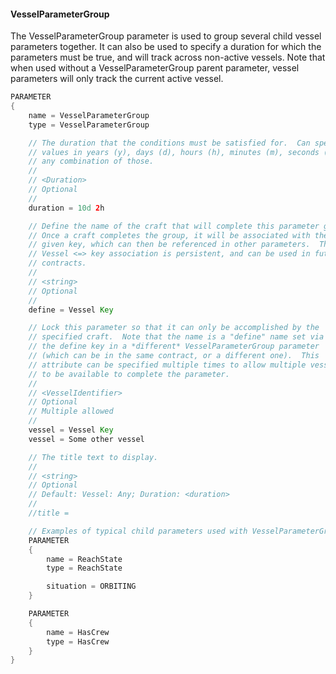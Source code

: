 #### VesselParameterGroup
The VesselParameterGroup parameter is used to group several child vessel parameters together.  It can also be used to specify a duration for which the parameters must be true, and will track across non-active vessels.  Note that when used without a VesselParameterGroup parent parameter, vessel parameters will only track the current active vessel.

```java
PARAMETER
{
    name = VesselParameterGroup
    type = VesselParameterGroup

    // The duration that the conditions must be satisfied for.  Can specify
    // values in years (y), days (d), hours (h), minutes (m), seconds (s) or
    // any combination of those.
    //
    // <Duration>
    // Optional
    //
    duration = 10d 2h

    // Define the name of the craft that will complete this parameter group.
    // Once a craft completes the group, it will be associated with the
    // given key, which can then be referenced in other parameters.  The
    // Vessel <=> key association is persistent, and can be used in future
    // contracts.
    //
    // <string>
    // Optional
    //
    define = Vessel Key

    // Lock this parameter so that it can only be accomplished by the
    // specified craft.  Note that the name is a "define" name set via
    // the define key in a *different* VesselParameterGroup parameter
    // (which can be in the same contract, or a different one).  This
    // attribute can be specified multiple times to allow multiple vessel
    // to be available to complete the parameter.
    //
    // <VesselIdentifier>
    // Optional
    // Multiple allowed
    //
    vessel = Vessel Key
    vessel = Some other vessel

    // The title text to display.
    //
    // <string>
    // Optional
    // Default: Vessel: Any; Duration: <duration>
    //
    //title =

    // Examples of typical child parameters used with VesselParameterGroup
    PARAMETER
    {
        name = ReachState
        type = ReachState

        situation = ORBITING
    }

    PARAMETER
    {
        name = HasCrew
        type = HasCrew
    }
}
```
